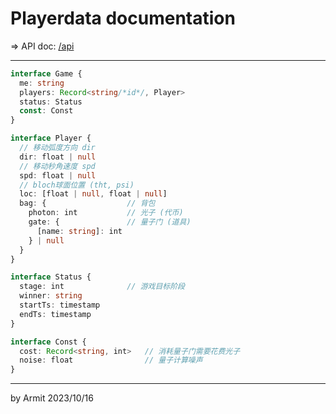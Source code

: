 # Playerdata documentation

=> API doc: [/api](/api)

----

```typescript
interface Game {
  me: string
  players: Record<string/*id*/, Player>
  status: Status
  const: Const
}

interface Player {
  // 移动弧度方向 dir
  dir: float | null
  // 移动秒角速度 spd
  spd: float | null
  // bloch球面位置 (tht, psi)
  loc: [float | null, float | null]
  bag: {                  // 背包
    photon: int           // 光子 (代币)
    gate: {               // 量子门 (道具)
      [name: string]: int
    } | null
  }
}

interface Status {
  stage: int              // 游戏目标阶段
  winner: string
  startTs: timestamp
  endTs: timestamp
}

interface Const {
  cost: Record<string, int>   // 消耗量子门需要花费光子
  noise: float                // 量子计算噪声
}
```

----

<p> by Armit <time> 2023/10/16 </time> </p>
